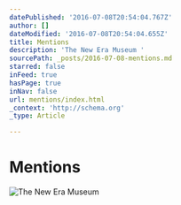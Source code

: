```yaml
---
datePublished: '2016-07-08T20:54:04.767Z'
author: []
dateModified: '2016-07-08T20:54:04.655Z'
title: Mentions
description: 'The New Era Museum '
sourcePath: _posts/2016-07-08-mentions.md
starred: false
inFeed: true
hasPage: true
inNav: false
url: mentions/index.html
_context: 'http://schema.org'
_type: Article

---
```

# Mentions
![The New Era Museum ](https://the-grid-user-content.s3-us-west-2.amazonaws.com/182955f6-ebd0-4cb2-9b9a-a164a86e3d7c.jpg)